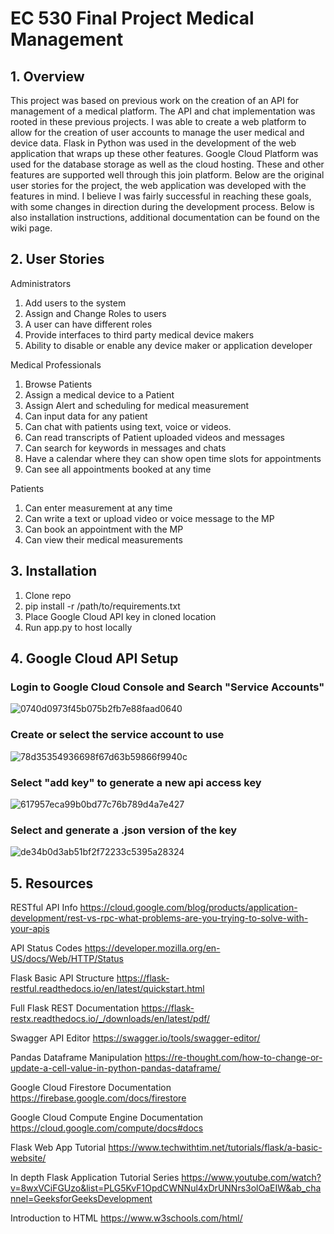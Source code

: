 # EC 530 Final Project Medical Management

## 1. Overview
This project was based on previous work on the creation of an API for management of a medical platform.  The API and chat implementation was rooted in these previous projects.  I was able to create a web platform to allow for the creation of user accounts to manage the user medical and device data.  Flask in Python was used in the development of the web application that wraps up these other features.  Google Cloud Platform was used for the database storage as well as the cloud hosting.  These and other features are supported well through this join platform.  Below are the original user stories for the project, the web application was developed with the features in mind.  I believe I was fairly successful in reaching these goals, with some changes in direction during the development process.  Below is also installation instructions, additional documentation can be found on the wiki page.

## 2. User Stories
Administrators
1. Add users to the system
2. Assign and Change Roles to users
3. A user can have different roles
4. Provide interfaces to third party medical device makers 
5. Ability to disable or enable any device maker or application developer

Medical Professionals
1. Browse Patients
2. Assign a medical device to a Patient
3. Assign Alert and scheduling for medical measurement
4. Can input data for any patient
5. Can chat with patients using text, voice or videos.
6. Can read transcripts of Patient uploaded videos and messages
7. Can search for keywords in messages and chats
8. Have a calendar where they can show open time slots for appointments
9. Can see all appointments booked at any time

Patients
1. Can enter measurement at any time
2. Can write a text or upload video or voice message to the MP
3. Can book an appointment with the MP
4. Can view their medical measurements


## 3. Installation
1. Clone repo
2. pip install -r /path/to/requirements.txt
3. Place Google Cloud API key in cloned location
4. Run app.py to host locally

## 4. Google Cloud API Setup
### Login to Google Cloud Console and Search "Service Accounts"
![0740d0973f45b075b2fb7e88faad0640](https://user-images.githubusercontent.com/56003386/162986908-44702ce8-ff10-457b-a455-cc87857f0f03.png)
### Create or select the service account to use
![78d35354936698f67d63b59866f9940c](https://user-images.githubusercontent.com/56003386/162986941-41a99ba5-b182-4298-bc79-287422cf9bb0.png)
### Select "add key" to generate a new api access key
![617957eca99b0bd77c76b789d4a7e427](https://user-images.githubusercontent.com/56003386/162986961-f5d3b2b6-0713-408a-bbbf-ad491ddc4c92.png)
### Select and generate a .json version of the key
![de34b0d3ab51bf2f72233c5395a28324](https://user-images.githubusercontent.com/56003386/162986983-57d016d8-cc02-406c-a857-1a675c02774d.png)

## 5. Resources
RESTful API Info
https://cloud.google.com/blog/products/application-development/rest-vs-rpc-what-problems-are-you-trying-to-solve-with-your-apis

API Status Codes
https://developer.mozilla.org/en-US/docs/Web/HTTP/Status

Flask Basic API Structure
https://flask-restful.readthedocs.io/en/latest/quickstart.html

Full Flask REST Documentation
https://flask-restx.readthedocs.io/_/downloads/en/latest/pdf/

Swagger API Editor
https://swagger.io/tools/swagger-editor/

Pandas Dataframe Manipulation
https://re-thought.com/how-to-change-or-update-a-cell-value-in-python-pandas-dataframe/

Google Cloud Firestore Documentation
https://firebase.google.com/docs/firestore

Google Cloud Compute Engine Documentation
https://cloud.google.com/compute/docs#docs

Flask Web App Tutorial
https://www.techwithtim.net/tutorials/flask/a-basic-website/

In depth Flask Application Tutorial Series
https://www.youtube.com/watch?v=8wxVCiFGUzo&list=PLG5KvF1OpdCWNNul4xDrUNNrs3olOaEIW&ab_channel=GeeksforGeeksDevelopment

Introduction to HTML
https://www.w3schools.com/html/
